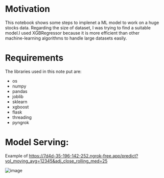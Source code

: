# Motivation
This notebook shows some steps to implenet a ML model to work on a huge stocks data. Regarding the size of dataset, I was trying to find a suitable model.I used XGBRegressor because it is more efficient than other machine-learning algorithms to handle large datasets easily. 


# Requirements
The libraries used in this note put are:

* os
* numpy
* pandas
* joblib
* sklearn
* xgboost
* flask
* threading
* pyngrok


# Model Serving:
Example of 
https://7d4d-35-196-142-252.ngrok-free.app/predict?vol_moving_avg=12345&adj_close_rolling_med=25

![image](https://user-images.githubusercontent.com/11020050/235978329-5a03a8a4-8c59-41aa-a106-c5a073881d5c.png)

